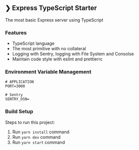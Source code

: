 ## ❯ Express TypeScript Starter

The most basic Express server using TypeScript

### Features

- TypeScript language
- The most primitive with no collateral
- Logging with Sentry, logging with File System and Consolse
- Maintain code style with eslint and prettierrc

### Environment Variable Management

```env
# APPLICATION
PORT=3000

# Sentry
SENTRY_DSN=
```

### Build Setup

Steps to run this project:

1. Run `yarn install` command
2. Run `yarn dev` command
3. Run `yarn start` command